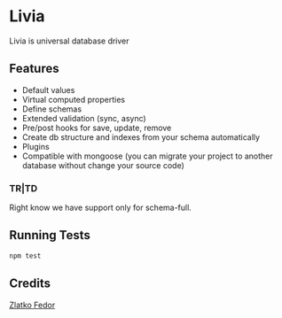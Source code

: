 # Livia

Livia is universal database driver

## Features
 * Default values
 * Virtual computed properties
 * Define schemas
 * Extended validation (sync, async)
 * Pre/post hooks for save, update, remove
 * Create db structure and indexes from your schema automatically
 * Plugins
 * Compatible with mongoose (you can migrate your project to another database without change your source code)

### TR|TD
Right know we have support only for schema-full.

## Running Tests

```sh
npm test
```

## Credits

[Zlatko Fedor](http://github.com/seeden)
